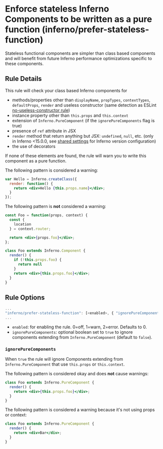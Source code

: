 # Enforce stateless Inferno Components to be written as a pure function (inferno/prefer-stateless-function)

Stateless functional components are simpler than class based components and will benefit from future Inferno performance optimizations specific to these components.

## Rule Details

This rule will check your class based Inferno components for

* methods/properties other than `displayName`, `propTypes`, `contextTypes`, `defaultProps`, `render` and useless constructor (same detection as ESLint [no-useless-constructor rule](http://eslint.org/docs/rules/no-useless-constructor))
* instance property other than `this.props` and `this.context`
* extension of `Inferno.PureComponent` (if the `ignorePureComponents` flag is true)
* presence of `ref` attribute in JSX
* `render` method that return anything but JSX: `undefined`, `null`, etc. (only in Inferno <15.0.0, see [shared settings](https://github.com/yannickcr/eslint-plugin-inferno/blob/master/README.md#configuration) for Inferno version configuration)
* the use of decorators

If none of these elements are found, the rule will warn you to write this component as a pure function.

The following pattern is considered a warning:

```jsx
var Hello = Inferno.createClass({
  render: function() {
    return <div>Hello {this.props.name}</div>;
  }
});
```

The following pattern is **not** considered a warning:

```jsx
const Foo = function(props, context) {
  const {
    location
  } = context.router;

  return <div>{props.foo}</div>;
};
```


```jsx
class Foo extends Inferno.Component {
  render() {
    if (!this.props.foo) {
      return null
    }
    return <div>{this.props.foo}</div>;
  }
}
```


## Rule Options

```js
...
"inferno/prefer-stateless-function": [<enabled>, { "ignorePureComponents": <ignorePureComponents> }]
...
```

* `enabled`: for enabling the rule. 0=off, 1=warn, 2=error. Defaults to 0.
* `ignorePureComponents`: optional boolean set to `true` to ignore components extending from `Inferno.PureComponent` (default to `false`).

### `ignorePureComponents`

When `true` the rule will ignore Components extending from `Inferno.PureComponent` that use `this.props` or `this.context`.

The following pattern is considered okay and does **not** cause warnings:

```jsx
class Foo extends Inferno.PureComponent {
  render() {
    return <div>{this.props.foo}</div>;
  }
}
```

The following pattern is considered a warning because it's not using props or context:

```jsx
class Foo extends Inferno.PureComponent {
  render() {
    return <div>Bar</div>;
  }
}
```
